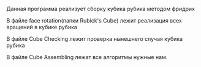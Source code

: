 Данная программа реализует сборку кубика рубика методом фридрих

В файле face rotation(папки Rubick's Cube) лежит реализация всех вращений в кубике рубика 

В файле Cube Checking лежит проверка нынешнего случая кубика рубика 

В файле Cube Assembling лежат все алгоритмы нужные нам.
